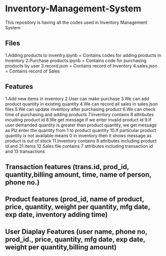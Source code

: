 # Inventory-Management-System
This repository is having all the codes used in Inventory Management System
## Files
1.Adding products to inventry.ipynb = Contains codes for adding products in Inventory 
2.Purchase products.ipynb = Contains code for purchasing products by user
3.record.json = Contains record of Inventory
4.sales.json = Contains record of Sales
## Features
1.Add new items in inventory
2.User can make purchase
3.We can add product quantity in existing quantity
4.We can record all sales in sales.json files
5.We can update inventory after purchasing product
6.We can check time of purchasing and adding products 
7.Inventory contains 8 attributes incuding product id
8.We get message if we enter invalid product id
9.If user demanded quantity is greater than product quantity, we get message as Plz enter the quantity from 1 to product quantity
10.If particular product quantity is not available means 0 in inventory then it shows message as product is out of stock
11.Inventory contains 8 attributes including product id and 31 items
12.Sales file contains 7 attributes including transaction id and 13 transactions
## Transaction features (trans.id, prod_id, quantity,billing amount, time, name of person, phone no.)
## Product features (prod_id, name of product, price, quantity, weight per quantity, mfg date, exp date, inventory adding time)
## User Diaplay Features (user name, phone no, prod_id., price, quantity, mfg date, exp date, weight per quantity,billing amount)

        
       
